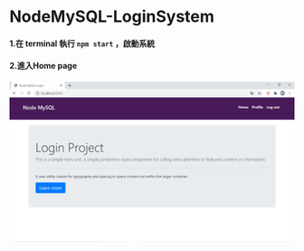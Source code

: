 # NodeMySQL-LoginSystem


#### 1.在 terminal 執行 `npm start` ，啟動系統

#### 2.進入Home page

![image](https://github.com/amyhsin/NodeMySQL-LoginSystem/blob/main/img/home.png)
